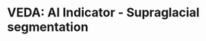 <!---- Provide an overview of what is being achieved in this repo ---->
# VEDA: AI Indicator - Supraglacial segmentation
